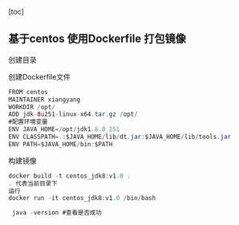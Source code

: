 [toc]

## 基于centos 使用Dockerfile 打包镜像

创建目录

创建Dockerfile文件

```java
FROM centos
MAINTAINER xiangyang
WORKDIR /opt/
ADD jdk-8u251-linux-x64.tar.gz /opt/
#配置环境变量
ENV JAVA_HOME=/opt/jdk1.8.0_251
ENV CLASSPATH=.:$JAVA_HOME/lib/dt.jar:$JAVA_HOME/lib/tools.jar
ENV PATH=$JAVA_HOME/bin:$PATH
```

构建镜像

```java
docker build -t centos_jdk8:v1.0 .
. 代表当前目录下
运行
docker run -it centos_jdk8:v1.0 /bin/bash

 java -version #查看是否成功
```

